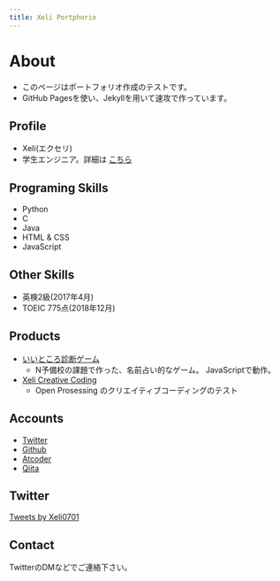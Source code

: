 ```yaml
---
title: Xeli Portphorio
---
```


# About
- このページはポートフォリオ作成のテストです。
- GitHub Pagesを使い、Jekyllを用いて速攻で作っています。

## Profile
- Xeli(エクセリ)
- 学生エンジニア。詳細は [こちら](https://xeli0701.github.io/profile)

## Programing Skills
- Python
- C
- Java
- HTML & CSS
- JavaScript

## Other Skills
- 英検2級(2017年4月)
- TOEIC 775点(2018年12月)

## Products
- [いいところ診断ゲーム](https://xeli0701.github.io/assessment/assessment.html)
  - N予備校の課題で作った、名前占い的なゲーム。 JavaScriptで動作。
- [Xeli Creative Coding](https://xeli0701.github.io/creativecoding)
  - Open Prosessing のクリエイティブコーディングのテスト

## Accounts
- [Twitter](https://twitter.com/Xeli0701)
- [Github](https://github.com/Xeli0701)
- [Atcoder](https://atcoder.jp/users/Xeli)
- [Qiita](https://qiita.com/Xeli/lgtms)

## Twitter
<a class="twitter-timeline" data-width="300" data-height="400" data-theme="dark" href="https://twitter.com/Xeli0701?ref_src=twsrc%5Etfw" data-chrome="noheader nofooter">Tweets by Xeli0701</a> <script async src="https://platform.twitter.com/widgets.js" charset="utf-8"></script>

## Contact
TwitterのDMなどでご連絡下さい。
